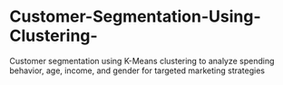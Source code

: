 # Customer-Segmentation-Using-Clustering-
Customer segmentation using K-Means clustering to analyze spending behavior, age, income, and gender for targeted marketing strategies

